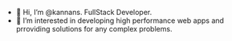 - 👋 Hi, I’m @kannans. FullStack Developer. 
- 👀 I’m interested in developing high performance web apps and prroviding solutions for any complex problems.

<!---
kannans/kannans is a ✨ special ✨ repository because its `README.md` (this file) appears on your GitHub profile.
You can click the Preview link to take a look at your changes.

--->
